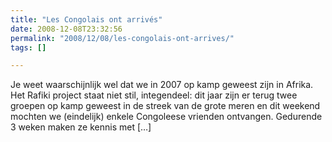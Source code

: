```yaml
---
title: "Les Congolais ont arrivés"
date: 2008-12-08T23:32:56
permalink: "2008/12/08/les-congolais-ont-arrives/"
tags: []

---
```

Je weet waarschijnlijk wel dat we in 2007 op kamp geweest zijn in Afrika. Het Rafiki project staat niet stil, integendeel: dit jaar zijn er terug twee groepen op kamp geweest in de streek van de grote meren en dit weekend mochten we (eindelijk) enkele Congoleese vrienden ontvangen. Gedurende 3 weken maken ze kennis met \[…\]
